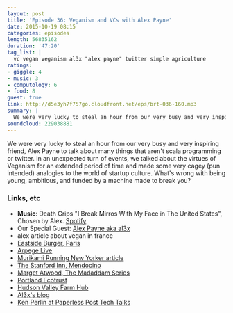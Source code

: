 ```yaml
---
layout: post
title: 'Episode 36: Veganism and VCs with Alex Payne'
date: 2015-10-19 08:15
categories: episodes
length: 56835162
duration: '47:20'
tag_list: |
  vc vegan veganism al3x "alex payne" twitter simple agriculture
ratings:
- giggle: 4
- music: 3
- computology: 6
- food: 8
guest: true
link: http://d5e3yh7f757go.cloudfront.net/eps/brt-036-160.mp3
summary: |
  We were very lucky to steal an hour from our very busy and very inspiring friend, Alex Payne to talk about many things that aren't scala programming or twitter. In an unexpected turn of events, we talked about the virtues of Veganism for an extended period of time and made some very cagey (pun intended) analogies to the world of startup culture. What's wrong with being young, ambitious, and funded by a machine made to break you?
soundcloud: 229038881
---
```

We were very lucky to steal an hour from our very busy and very inspiring friend, Alex Payne to talk about many things that aren't scala programming or twitter. In an unexpected turn of events, we talked about the virtues of Veganism for an extended period of time and made some very cagey (pun intended) analogies to the world of startup culture. What's wrong with being young, ambitious, and funded by a machine made to break you?

<!-- more -->

### Links, etc

* <strong>Music</strong>: Death Grips "I Break Mirros With My Face in The United States", Chosen by Alex. [Spotify](https://open.spotify.com/track/4hiTbBpSeWGkkBC7YlTY9w)
* Our Special Guest: [Alex Payne aka al3x](https://twitter.com/al3x)
* alex article about vegan in france
* [Eastside Burger, Paris](http://www.eastsideburgers.fr/en/)
* [Arpege Live](https://twitter.com/arpegelive)
* [Murikami Running New Yorker article](http://www.newyorker.com/magazine/2008/06/09/the-running-novelist)
* [The Stanford Inn, Mendocino](http://www.stanfordinn.com/)
* [Marget Atwood, The Madaddam Series](http://amzn.to/1GOGr0M)
* [Portland Ecotrust](http://www.ecotrust.org/)
* [Hudson Valley Farm Hub](http://www.localeconomiesproject.org/farm-hub-hosts-gatherings-for-farmers/)
* [Al3x's blog](https://al3x.net/2013/05/23/letter-to-a-young-programmer.html)
* [Ken Perlin at Paperless Post Tech Talks](http://dev.paperlesspost.com/2014/06/13/paperless-post-tech-talks-ken-perlin/)

